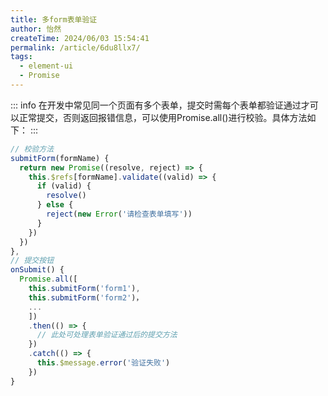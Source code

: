```yaml
---
title: 多form表单验证
author: 怡然
createTime: 2024/06/03 15:54:41
permalink: /article/6du8llx7/
tags:
  - element-ui
  - Promise
---
```

::: info
在开发中常见同一个页面有多个表单，提交时需每个表单都验证通过才可以正常提交，否则返回报错信息，可以使用Promise.all()进行校验。具体方法如下：
:::

```js
// 校验方法
submitForm(formName) {
  return new Promise((resolve, reject) => {
    this.$refs[formName].validate((valid) => {
      if (valid) {
        resolve()
      } else {
        reject(new Error('请检查表单填写'))
      }
    })
  })
},
// 提交按钮
onSubmit() {
  Promise.all([
    this.submitForm('form1'), 
    this.submitForm('form2')，
    ...
    ])
    .then(() => {
      // 此处可处理表单验证通过后的提交方法
    })
    .catch(() => {
      this.$message.error('验证失败')
    })
}
```